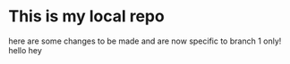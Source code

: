 # This is my local repo
here are some changes to be made and are now specific to branch 1 only!
hello
hey
